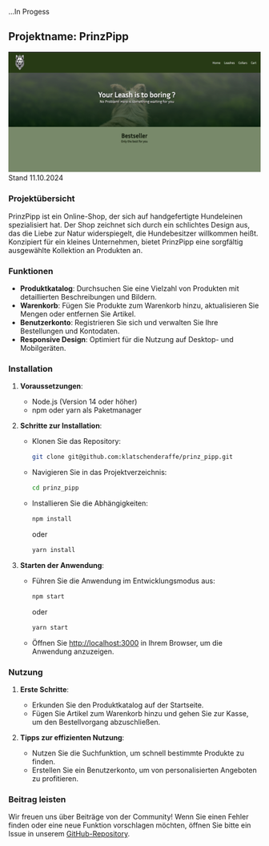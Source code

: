 ...In Progess

## Projektname: PrinzPipp

![Screenshot der Seite zum Stand von dem 11.10.2024](./Picture/Screenshot_2024-10-11.png)
Stand 11.10.2024

### Projektübersicht

PrinzPipp ist ein Online-Shop, der sich auf handgefertigte Hundeleinen spezialisiert hat.
Der Shop zeichnet sich durch ein schlichtes Design aus, das die Liebe zur Natur widerspiegelt, die Hundebesitzer
willkommen heißt. Konzipiert für ein kleines Unternehmen, bietet PrinzPipp eine sorgfältig ausgewählte Kollektion an Produkten an.

### Funktionen

- **Produktkatalog**: Durchsuchen Sie eine Vielzahl von Produkten mit detaillierten Beschreibungen und Bildern.
- **Warenkorb**: Fügen Sie Produkte zum Warenkorb hinzu, aktualisieren Sie Mengen oder entfernen Sie Artikel.
- **Benutzerkonto**: Registrieren Sie sich und verwalten Sie Ihre Bestellungen und Kontodaten.
- **Responsive Design**: Optimiert für die Nutzung auf Desktop- und Mobilgeräten.

### Installation

1. **Voraussetzungen**:

   - Node.js (Version 14 oder höher)
   - npm oder yarn als Paketmanager

2. **Schritte zur Installation**:

   - Klonen Sie das Repository:
     ```bash
     git clone git@github.com:klatschenderaffe/prinz_pipp.git
     ```
   - Navigieren Sie in das Projektverzeichnis:
     ```bash
     cd prinz_pipp
     ```
   - Installieren Sie die Abhängigkeiten:
     ```bash
     npm install
     ```
     oder
     ```bash
     yarn install
     ```

3. **Starten der Anwendung**:
   - Führen Sie die Anwendung im Entwicklungsmodus aus:
     ```bash
     npm start
     ```
     oder
     ```bash
     yarn start
     ```
   - Öffnen Sie [http://localhost:3000](http://localhost:3000) in Ihrem Browser, um die Anwendung anzuzeigen.

### Nutzung

1. **Erste Schritte**:

   - Erkunden Sie den Produktkatalog auf der Startseite.
   - Fügen Sie Artikel zum Warenkorb hinzu und gehen Sie zur Kasse, um den Bestellvorgang abzuschließen.

2. **Tipps zur effizienten Nutzung**:
   - Nutzen Sie die Suchfunktion, um schnell bestimmte Produkte zu finden.
   - Erstellen Sie ein Benutzerkonto, um von personalisierten Angeboten zu profitieren.

### Beitrag leisten

Wir freuen uns über Beiträge von der Community! Wenn Sie einen Fehler finden oder eine neue Funktion vorschlagen möchten, öffnen Sie bitte ein Issue in unserem [GitHub-Repository](https://github.com/klatschenderaffe/prinz_pipp).
